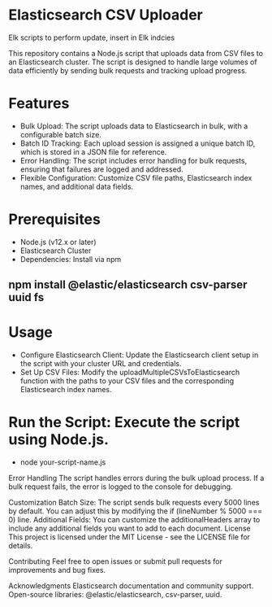 # Elasticsearch CSV Uploader
Elk scripts  to perform update, insert in Elk indcies

This repository contains a Node.js script that uploads data from CSV files to an Elasticsearch cluster. The script is designed to handle large volumes of data efficiently by sending bulk requests and tracking upload progress.

# Features
- Bulk Upload: The script uploads data to Elasticsearch in bulk, with a configurable batch size.
- Batch ID Tracking: Each upload session is assigned a unique batch ID, which is stored in a JSON file for reference.
- Error Handling: The script includes error handling for bulk requests, ensuring that failures are logged and addressed.
- Flexible Configuration: Customize CSV file paths, Elasticsearch index names, and additional data fields.
  
# Prerequisites
- Node.js (v12.x or later)
- Elasticsearch Cluster
- Dependencies: Install via npm

 ## npm install @elastic/elasticsearch csv-parser uuid fs

# Usage
- Configure Elasticsearch Client: Update the Elasticsearch client setup in the script with your cluster URL and credentials.
- Set Up CSV Files: Modify the uploadMultipleCSVsToElasticsearch function with the paths to your CSV files and the corresponding Elasticsearch index names.

 # Run the Script: Execute the script using Node.js.
 - node your-script-name.js

Error Handling
The script handles errors during the bulk upload process. If a bulk request fails, the error is logged to the console for debugging.

Customization
Batch Size: The script sends bulk requests every 5000 lines by default. You can adjust this by modifying the if (lineNumber % 5000 === 0) line.
Additional Fields: You can customize the additionalHeaders array to include any additional fields you want to add to each document.
License
This project is licensed under the MIT License - see the LICENSE file for details.

Contributing
Feel free to open issues or submit pull requests for improvements and bug fixes.

Acknowledgments
Elasticsearch documentation and community support.
Open-source libraries: @elastic/elasticsearch, csv-parser, uuid.
